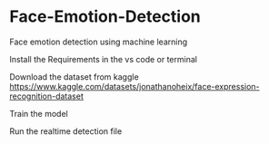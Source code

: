 # Face-Emotion-Detection
Face emotion detection using machine learning 

Install the Requirements in the vs code or terminal

Download the dataset from kaggle https://www.kaggle.com/datasets/jonathanoheix/face-expression-recognition-dataset

Train the model

Run the realtime detection file

